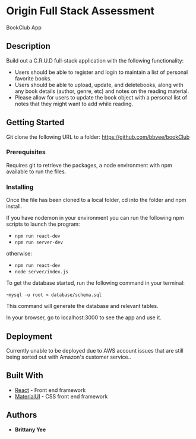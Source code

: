 # Origin Full Stack Assessment

BookClub App

## Description

Build out a C.R.U.D full-stack application with the following functionality:

- Users should be able to register and login to maintain a list of personal favorite books.
- Users should be able to upload, update, and deletebooks, along with any book details (author, genre, etc) and notes on the reading material.
- Please allow for users to update the book object with a personal list of notes that they might want to add while reading.


## Getting Started

Git clone the following URL to a folder: https://github.com/bbyee/bookClub

### Prerequisites

Requires git to retrieve the packages, a node environment with npm available to run the files.

### Installing

Once the file has been cloned to a local folder, cd into the folder and npm install.

If you have nodemon in your environment you can run the following npm scripts to launch the program:

- `npm run react-dev`
- `npm run server-dev`

otherwise:

- `npm run react-dev`
- `node server/index.js`

To get the database started, run the following command in your terminal:

-`mysql -u root < database/schema.sql`

This command will generate the database and relevant tables.

In your browser, go to localhost:3000 to see the app and use it.


## Deployment

Currently unable to be deployed due to AWS account issues that are still being sorted out with Amazon's customer service..

## Built With

- [React](https://github.com/Precise-Pangolins/greenfield/graphs/contributors) - Front end framework
- [MaterialUI](https://material-ui.com/getting-started/installation) - CSS front end framework

## Authors

- **Brittany Yee**


